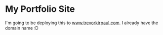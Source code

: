# My Portfolio Site

I'm going to be deploying this to www.trevorkirpaul.com. I already have the domain name :D